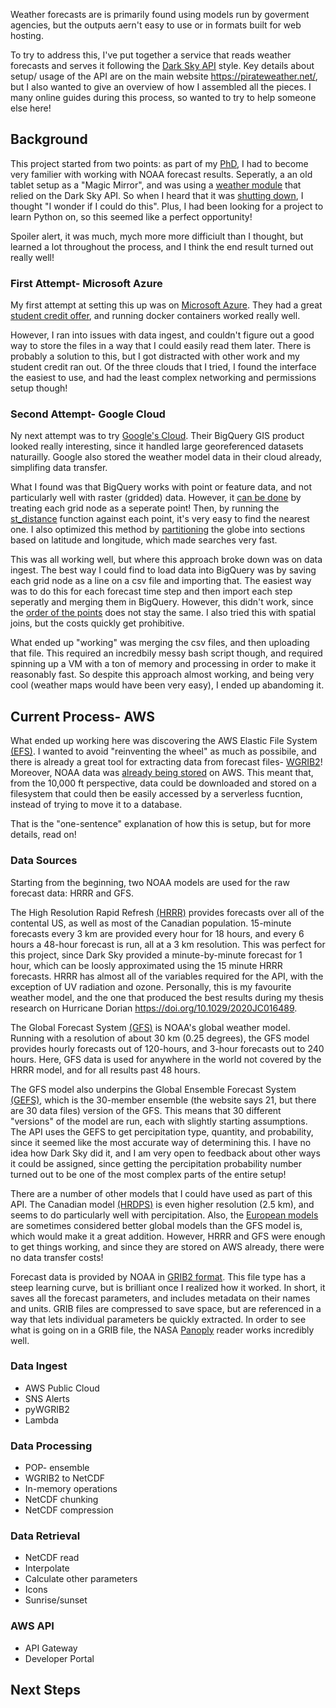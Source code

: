 Weather forecasts are is primarily found using models run by goverment agencies, but the outputs aern't easy to use or in formats built for web hosting.

To try to address this, I've put together a service that reads weather forecasts and serves it following the [Dark Sky API](https://web.archive.org/web/20200723173936/https://darksky.net/dev/docs) style. Key details about setup/ usage of the API are on the main website <https://pirateweather.net/>, but I also wanted to give an overview of how I assembled all the pieces. I many online guides during this process, so wanted to try to help someone else here! 

## Background

This project started from two points: as part of my [PhD](https://coastlines.engineering.queensu.ca/dunexrt), I had to become very familier with working with NOAA forecast results. Seperatly, a an old tablet setup as a "Magic Mirror", and was using a [weather module](https://github.com/jclarke0000/MMM-DarkSkyForecast) that relied on the Dark Sky API. So when I heard that it was [shutting down](https://blog.darksky.net/dark-sky-has-a-new-home/), I thought "I wonder if I could do this". Plus, I had been looking for a project to learn Python on, so this seemed like a perfect opportunity! 

Spoiler alert, it was much, mych more more difficiult than I thought, but learned a lot throughout the process, and I think the end result turned out really well!

### First Attempt- Microsoft Azure

My first attempt at setting this up was on [Microsoft Azure](https://azure.microsoft.com/en-ca/). They had a great [student credit offer](https://azure.microsoft.com/en-ca/free/students/), and running docker containers worked really well. 

However, I ran into issues with data ingest, and couldn't figure out a good way to store the files in a way that I could easily read them later. There is probably a solution to this, but I got distracted with other work and my student credit ran out. Of the three clouds that I tried, I found the interface the easiest to use, and had the least complex networking and permissions setup though! 

### Second Attempt- Google Cloud

Ny next attempt was to try [Google's Cloud](https://cloud.google.com/). Their BigQuery GIS product looked really interesting, since it handled large georeferenced datasets naturailly. Google also stored the weather model data in their cloud already, simplifing data transfer.

What I found was that BigQuery works with point or feature data, and not particularly well with raster (gridded) data. However, it [can be done](https://medium.com/google-cloud/how-to-query-geographic-raster-data-in-bigquery-efficiently-b178b1a5e723) by treating each grid node as a seperate point! Then, by running the [st_distance](https://cloud.google.com/bigquery/docs/reference/standard-sql/geography_functions#st_distance) function against each point, it's very easy to find the nearest one. I also optimized this method by [partitioning](https://cloud.google.com/bigquery/docs/partitioned-tables) the globe into sections based on latitude and longitude, which made searches very fast. 

This was all working well, but where this approach broke down was on data ingest. The best way I could find to load data into BigQuery was by saving each grid node as a line on a csv file and importing that. The easiest way was to do this for each forecast time step and then import each step seperatly and merging them in BigQuery. However, this didn't work, since the [order of the points](https://cloud.google.com/bigquery/docs/loading-data-cloud-storage-csv) does not stay the same. I also tried this with spatial joins, but the costs quickly get prohibitive.

What ended up "working" was merging the csv files, and then uploading that file. This required an incredbily messy bash script though, and required spinning up a VM with a ton of memory and processing in order to make it reasonably fast. So despite this approach almost working, and being very cool (weather maps would have been very easy), I ended up abandoming it. 

## Current Process- AWS 

What ended up working here was discovering the AWS Elastic File System [(EFS)](https://aws.amazon.com/efs/). I wanted to avoid "reinventing the wheel" as much as possibile, and there is already a great tool for extracting data from forecast files- [WGRIB2](https://www.cpc.ncep.noaa.gov/products/wesley/wgrib2/)! Moreover, NOAA data was [already being stored](https://registry.opendata.aws/collab/noaa/) on AWS. This meant that, from the 10,000 ft perspective, data could be downloaded and stored on a filesystem that could then be easily accessed by a serverless fucntion, instead of trying to move it to a database.

That is the "one-sentence" explanation of how this is setup, but for more details, read on!


### Data Sources

Starting from the beginning, two NOAA models are used for the raw forecast data: HRRR and GFS.

The High Resolution Rapid Refresh [(HRRR)](https://rapidrefresh.noaa.gov/hrrr/) provides forecasts over all of the contental US, as well as most of the Canadian population. 15-minute forecasts every 3 km are provided every hour for 18 hours, and every 6 hours a 48-hour forecast is run, all at a 3 km resolution. This was perfect for this project, since Dark Sky provided a minute-by-minute forecast for 1 hour, which can be loosly approximated using the 15 minute HRRR forecasts. HRRR has almost all of the variables required for the API, with the exception of UV radiation and ozone. Personally, this is my favourite weather model, and the one that produced the best results during my thesis research on Hurricane Dorian <https://doi.org/10.1029/2020JC016489>. 

The Global Forecast System [(GFS)](https://www.ncdc.noaa.gov/data-access/model-data/model-datasets/global-forcast-system-gfs) is NOAA's global weather model. Running with a resolution of about 30 km (0.25 degrees), the GFS model provides hourly forecasts out of 120-hours, and 3-hour forecasts out to 240 hours. Here, GFS data is used for anywhere in the world not covered by the HRRR model, and for all results past 48 hours. 

The GFS model also underpins the Global Ensemble Forecast System [(GEFS)](https://www.ncdc.noaa.gov/data-access/model-data/model-datasets/global-ensemble-forecast-system-gefs), which is the 30-member ensemble (the website says 21, but there are 30 data files)  version of the GFS. This means that 30 different "versions" of the model are run, each with slightly starting assumptions. The API uses the GEFS to get percipitation type, quantity, and probability, since it seemed like the most accurate way of determining this. I have no idea how Dark Sky did it, and I am very open to feedback about other ways it could be assigned, since getting the percipitation probability number turned out to be one of the most complex parts of the entire setup! 

There are a number of other models that I could have used as part of this API. The Canadian model [(HRDPS)](https://weather.gc.ca/grib/grib2_HRDPS_HR_e.html) is even higher resolution (2.5 km), and seems to do particularly well with percipitation. Also, the [European models](https://www.ecmwf.int/en/forecasts) are sometimes considered better global models than the GFS model is, which would make it a great addition. However, HRRR and GFS were enough to get things working, and since they are stored on AWS already, there were no data transfer costs! 

Forecast data is provided by NOAA in [GRIB2 format](https://en.wikipedia.org/wiki/GRIB). This file type has a steep learning curve, but is brilliant once I realized how it worked. In short, it saves all the forecast parameters, and includes metadata on their names and units. GRIB files are compressed to save space, but are referenced in a way that lets individual parameters be quickly extracted. In order to see what is going on in a GRIB file, the NASA [Panoply](https://www.giss.nasa.gov/tools/panoply/) reader works incredibly well.

### Data Ingest

* AWS Public Cloud
* SNS Alerts
* pyWGRIB2
* Lambda

### Data Processing

* POP- ensemble
* WGRIB2 to NetCDF
* In-memory operations
* NetCDF chunking 
* NetCDF compression

### Data Retrieval

* NetCDF read
* Interpolate 
* Calculate other parameters
* Icons
* Sunrise/sunset

### AWS API

* API Gateway 
* Developer Portal


## Next Steps




































 